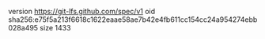 version https://git-lfs.github.com/spec/v1
oid sha256:e75f5a213f6618c1622eaae58ae7b42e4fb611cc154cc24a954274ebb028a495
size 1433
